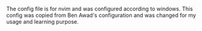 The config file is for nvim and was configured according to windows.
This config was copied from Ben Awad's configuration and was changed for my usage and learning purpose.
